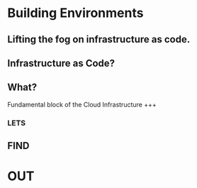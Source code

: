 [comment]: <> (https://gitpitch.com/willstobo/spps-brownbags/master?p=how-we-build-environments)
# Building Environments
Lifting the fog on infrastructure as code.
---
## Infrastructure as Code? 
## What?
Fundamental block of the Cloud Infrastructure
+++
### LETS
## FIND
# OUT